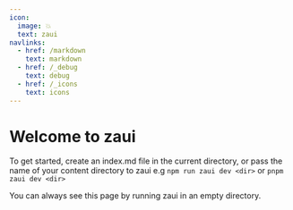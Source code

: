 ```yaml
---
icon:
  image: 💥
  text: zaui
navlinks:
  - href: /markdown
    text: markdown
  - href: /_debug
    text: debug
  - href: /_icons
    text: icons
---
```


# Welcome to zaui

To get started, create an index.md file in the current directory, or pass the name of your content directory to zaui e.g `npm run zaui dev <dir>` or `pnpm zaui dev <dir>`

You can always see this page by running zaui in an empty directory.